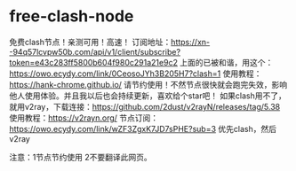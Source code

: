 # free-clash-node
免费clash节点！亲测可用！高速！
订阅地址：https://xn--94q57lcvpw50b.com/api/v1/client/subscribe?token=e43c283ff5800b604f980c291a21e9c2
上面的已被和谐，用这个：https://owo.ecydy.com/link/0CeosoJYh3B205H7?clash=1
使用教程：https://hank-chrome.github.io/
请节约使用！不然节点很快就会跑完失效，影响他人使用体验。并且我以后也会持续更新，喜欢给个star吧！
如果clash用不了，就用v2ray，下载连接：https://github.com/2dust/v2rayN/releases/tag/5.38
使用教程：https://v2rayn.org/
节点订阅：https://owo.ecydy.com/link/wZF3ZgxK7JD7sPHE?sub=3
优先clash，然后v2ray





注意：1节点节约使用 2不要翻译此网页。
